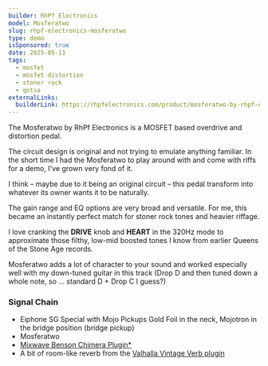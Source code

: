 ```yaml
---
builder: RhPf Electronics
model: Mosferatwo
slug: rhpf-electronics-mosferatwo
type: demo
isSponsored: true
date: 2025-05-11
tags:
  - mosfet
  - mosfet distortion
  - stoner rock
  - qotsa
externalLinks:
  builderLink: https://rhpfelectronics.com/product/mosferatwo-by-rhpf-electronics-mosfet-overdrive-pedal/?Partner=loopydemos
---
```


The Mosferatwo by RhPf Electronics is a MOSFET based overdrive and distortion pedal.

The circuit design is original and not trying to emulate anything familiar. In the short time I had the Mosferatwo to play around with and come with riffs for a demo, I've grown very fond of it.

I think – maybe due to it being an original circuit – this pedal transform into whatever its owner wants it to be naturally.

The gain range and EQ options are very broad and versatile. For me, this became an instantly perfect match for stoner rock tones and heavier riffage.

I love cranking the **DRIVE** knob and **HEART** in the 320Hz mode to approximate those filthy, low-mid boosted tones I know from earlier Queens of the Stone Age records.

Mosferatwo adds a lot of character to your sound and worked especially well with my down-tuned guitar in this track (Drop D and then tuned down a whole note, so ... standard D + Drop C I guess?)

### Signal Chain

- Eiphone SG Special with Mojo Pickups Gold Foil in the neck, Mojotron in the bridge position (bridge pickup)
- Mosferatwo
- [Mixwave Benson Chimera Plugin*](https://sweetwater.sjv.io/B0N2PL)
- A bit of room-like reverb from the [Valhalla Vintage Verb plugin](https://valhalladsp.com/shop/reverb/valhalla-vintage-verb/)
